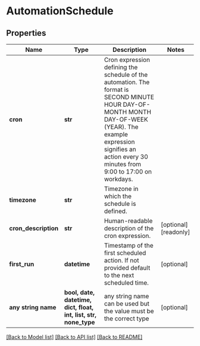 # AutomationSchedule


## Properties
Name | Type | Description | Notes
------------ | ------------- | ------------- | -------------
**cron** | **str** | Cron expression defining the schedule of the automation. The format is SECOND MINUTE HOUR DAY-OF-MONTH MONTH DAY-OF-WEEK (YEAR). The example expression signifies an action every 30 minutes from 9:00 to 17:00 on workdays. | 
**timezone** | **str** | Timezone in which the schedule is defined. | 
**cron_description** | **str** | Human-readable description of the cron expression. | [optional] [readonly] 
**first_run** | **datetime** | Timestamp of the first scheduled action. If not provided default to the next scheduled time. | [optional] 
**any string name** | **bool, date, datetime, dict, float, int, list, str, none_type** | any string name can be used but the value must be the correct type | [optional]

[[Back to Model list]](../README.md#documentation-for-models) [[Back to API list]](../README.md#documentation-for-api-endpoints) [[Back to README]](../README.md)


